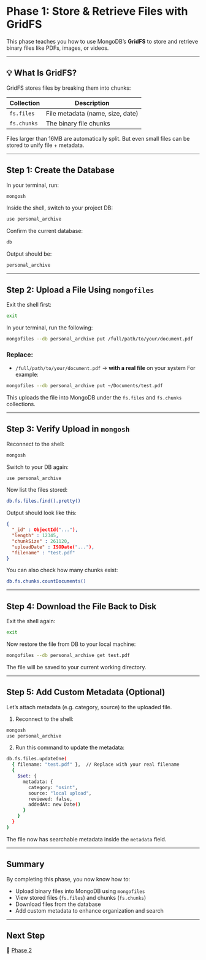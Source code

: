 # Phase 1: Store & Retrieve Files with GridFS

This phase teaches you how to use MongoDB’s **GridFS** to store and retrieve binary files like PDFs, images, or videos.

---

## 💡 What Is GridFS?

GridFS stores files by breaking them into chunks:

| Collection  | Description                      |
| ----------- | -------------------------------- |
| `fs.files`  | File metadata (name, size, date) |
| `fs.chunks` | The binary file chunks           |

Files larger than 16MB are automatically split. But even small files can be stored to unify file + metadata.

---

## Step 1: Create the Database

In your terminal, run:

```bash
mongosh
```

Inside the shell, switch to your project DB:

```bash
use personal_archive
```

Confirm the current database:

```bash
db
```

Output should be:

```
personal_archive
```

---

## Step 2: Upload a File Using `mongofiles`

Exit the shell first:

```bash
exit
```

In your terminal, run the following:

```bash
mongofiles --db personal_archive put /full/path/to/your/document.pdf
```

### Replace:

* `/full/path/to/your/document.pdf` → **with a real file** on your system
  For example:

```bash
mongofiles --db personal_archive put ~/Documents/test.pdf
```

This uploads the file into MongoDB under the `fs.files` and `fs.chunks` collections.

---

## Step 3: Verify Upload in `mongosh`

Reconnect to the shell:

```bash
mongosh
```

Switch to your DB again:

```bash
use personal_archive
```

Now list the files stored:

```bash
db.fs.files.find().pretty()
```

Output should look like this:

```json
{
  "_id" : ObjectId("..."),
  "length" : 12345,
  "chunkSize" : 261120,
  "uploadDate" : ISODate("..."),
  "filename" : "test.pdf"
}
```

You can also check how many chunks exist:

```bash
db.fs.chunks.countDocuments()
```

---

## Step 4: Download the File Back to Disk

Exit the shell again:

```bash
exit
```

Now restore the file from DB to your local machine:

```bash
mongofiles --db personal_archive get test.pdf
```

The file will be saved to your current working directory.

---

## Step 5: Add Custom Metadata (Optional)

Let’s attach metadata (e.g. category, source) to the uploaded file.

1. Reconnect to the shell:

```bash
mongosh
use personal_archive
```

2. Run this command to update the metadata:

```bash
db.fs.files.updateOne(
  { filename: "test.pdf" },  // Replace with your real filename
  {
    $set: {
      metadata: {
        category: "osint",
        source: "local upload",
        reviewed: false,
        addedAt: new Date()
      }
    }
  }
)
```

The file now has searchable metadata inside the `metadata` field.

---

## Summary

By completing this phase, you now know how to:

* Upload binary files into MongoDB using `mongofiles`
* View stored files (`fs.files`) and chunks (`fs.chunks`)
* Download files from the database
* Add custom metadata to enhance organization and search

---

## Next Step

🚀 [Phase 2](https://github.com/tims-computer-academy/path_adv_mongodb/blob/main/phase2.md)
